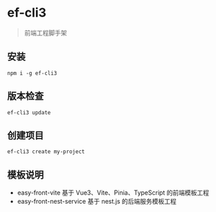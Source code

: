 # ef-cli3

> 前端工程脚手架

## 安装

```shell
npm i -g ef-cli3
```

## 版本检查

```shell
ef-cli3 update
```

## 创建项目

```shell
ef-cli3 create my-project
```

## 模板说明

- easy-front-vite 基于 Vue3、Vite、Pinia、TypeScript 的前端模板工程
- easy-front-nest-service 基于 nest.js 的后端服务模板工程
